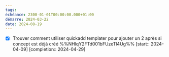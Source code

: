 ```yaml
---
tags: 
échéance: 2300-01-01T00:00:00.000+01:00
démarre: 2024-03-22
date: 2024-08-19
---
```

- [X] Trouver comment utiliser quickadd templater pour ajouter un 2 après si concept est déjà créé  %%NHlqY2FTd001bFUzeTl4Ug%%  [start:: 2024-04-09]  [completion:: 2024-04-29]

